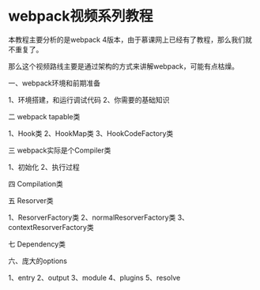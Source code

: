 # webpack视频系列教程

本教程主要分析的是webpack 4版本，由于慕课网上已经有了教程，那么我们就不重复了。

那么这个视频路线主要是通过架构的方式来讲解webpack，可能有点枯燥。

一、webpack环境和前期准备

1、环境搭建，和运行调试代码
2、你需要的基础知识

二 webpack tapable类

1、Hook类
2、HookMap类
3、HookCodeFactory类

三 webpack实际是个Compiler类

1、初始化
2、执行过程

四 Compilation类

五 Resorver类

1、ResorverFactory类
2、normalResorverFactory类
3、contextResorverFactory类

七 Dependency类

六、庞大的options

1、entry
2、output
3、module
4、plugins
5、resolve








